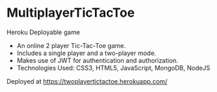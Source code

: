 # MultiplayerTicTacToe
Heroku Deployable game

* An online 2 player Tic-Tac-Toe game.
* Includes a single player and a two-player mode.
* Makes use of JWT for authentication and authorization.
* Technologies Used: CSS3, HTML5, JavaScript, MongoDB, NodeJS

Deployed at https://twoplayertictactoe.herokuapp.com/

